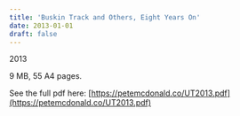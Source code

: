 ```yaml
---
title: 'Buskin Track and Others, Eight Years On'
date: 2013-01-01
draft: false
---
```

2013

9 MB, 55 A4 pages.

See the full pdf here: [https://petemcdonald.co/UT2013.pdf](https://petemcdonald.co/UT2013.pdf)
